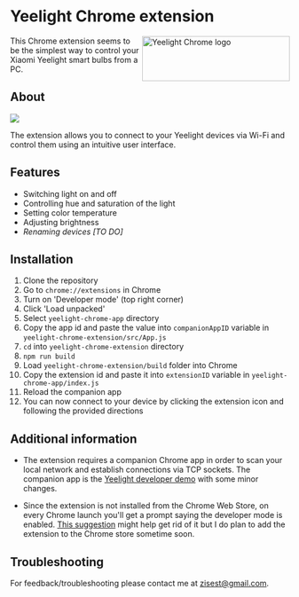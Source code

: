 # Yeelight Chrome extension
<img src="https://zisest.ru/files/yeelight-chrome-logo.png" align="right"
     title="Yeelight Chrome logo" width="266" height="81">
     
This Chrome extension seems to be the simplest way to control your Xiaomi Yeelight smart bulbs from a PC.
## About
[![](https://zisest.ru/files/yeelight-chrome.png)](https://github.com/zisest/yeelight-chrome)

The extension allows you to connect to your Yeelight devices via Wi-Fi and control them using an intuitive user interface.

## Features
- Switching light on and off
- Controlling hue and saturation of the light
- Setting color temperature
- Adjusting brightness
- *Renaming devices [TO DO]*

## Installation

1. Clone the repository
2. Go to `chrome://extensions` in Chrome
3. Turn on 'Developer mode' (top right corner)
4. Click 'Load unpacked'
5. Select `yeelight-chrome-app` directory
6. Copy the app id and paste the value into `companionAppID` variable in `yeelight-chrome-extension/src/App.js`
7. `cd` into `yeelight-chrome-extension` directory
8. `npm run build`
9. Load `yeelight-chrome-extension/build` folder into Chrome
10. Copy the extension id and paste it into `extensionID` variable in `yeelight-chrome-app/index.js`
11. Reload the companion app
12. You can now connect to your device by clicking the extension icon and following the provided directions

## Additional information
- The extension requires a companion Chrome app in order to scan your local network and establish connections via TCP sockets. The companion app is the [Yeelight developer demo](https://www.yeelight.com/en_US/developer "Y") with some minor changes.

- Since the extension is not installed from the Chrome Web Store, on every Chrome launch you'll get a prompt saying the developer mode is enabled. [This suggestion](https://stackoverflow.com/questions/23055651/disable-developer-mode-extensions-pop-up-in-chrome "This") might help get rid of it but I do plan to add the extension to the Chrome store sometime soon.

## Troubleshooting
For feedback/troubleshooting please contact me at [zisest@gmail.com](mailto:zisest@gmail.com?subject=Yeelight%20Chrome "zisest@gmail.com").
